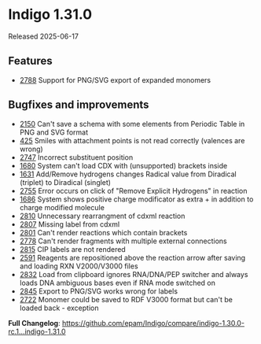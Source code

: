 # Indigo 1.31.0
Released 2025-06-17

## Features
* [2788](https://github.com/epam/Indigo/issues/2788) Support for PNG/SVG export of expanded monomers

## Bugfixes and improvements
* [2150](https://github.com/epam/Indigo/issues/2150) Can't save a schema with some elements from Periodic Table in PNG and SVG format
* [425](https://github.com/epam/Indigo/issues/425) Smiles with attachment points is not read correctly (valences are wrong)
* [2747](https://github.com/epam/Indigo/issues/2747) Incorrect substituent position
* [1680](https://github.com/epam/Indigo/issues/1680) System can't load CDX with (unsupported) brackets inside
* [1631](https://github.com/epam/Indigo/issues/1631) Add/Remove hydrogens changes Radical value from Diradical (triplet) to Diradical (singlet)
* [2755](https://github.com/epam/Indigo/issues/2755) Error occurs on click of "Remove Explicit Hydrogens" in reaction
* [1686](https://github.com/epam/Indigo/issues/1686) System shows positive charge modificator as extra + in addition to charge modified molecule 
* [2810](https://github.com/epam/Indigo/issues/2810) Unnecessary rearrangment of cdxml reaction
* [2807](https://github.com/epam/Indigo/issues/2807) Missing label from cdxml
* [2801](https://github.com/epam/Indigo/issues/2801) Can't render reactions which contain brackets
* [2778](https://github.com/epam/Indigo/issues/2778) Can't render fragments with multiple external connections
* [2815](https://github.com/epam/Indigo/issues/2815) CIP labels are not rendered
* [2591](https://github.com/epam/Indigo/issues/2591) Reagents are repositioned above the reaction arrow after saving and loading RXN V2000/V3000 files
* [2832](https://github.com/epam/Indigo/issues/2832) Load from clipboard ignores RNA/DNA/PEP switcher and always loads DNA ambiguous bases even if RNA mode switched on
* [2845](https://github.com/epam/Indigo/issues/2845) Export to PNG/SVG works wrong for labels
* [2722](https://github.com/epam/Indigo/issues/2722) Monomer could be saved to RDF V3000 format but can't be loaded back - exception

**Full Changelog**: https://github.com/epam/Indigo/compare/indigo-1.30.0-rc.1...indigo-1.31.0